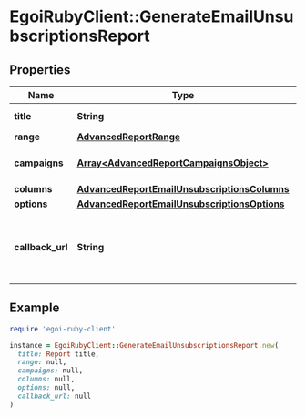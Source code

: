 # EgoiRubyClient::GenerateEmailUnsubscriptionsReport

## Properties

| Name | Type | Description | Notes |
| ---- | ---- | ----------- | ----- |
| **title** | **String** | Advanced report title |  |
| **range** | [**AdvancedReportRange**](AdvancedReportRange.md) |  |  |
| **campaigns** | [**Array&lt;AdvancedReportCampaignsObject&gt;**](AdvancedReportCampaignsObject.md) | Campaigns of the report |  |
| **columns** | [**AdvancedReportEmailUnsubscriptionsColumns**](AdvancedReportEmailUnsubscriptionsColumns.md) |  |  |
| **options** | [**AdvancedReportEmailUnsubscriptionsOptions**](AdvancedReportEmailUnsubscriptionsOptions.md) |  |  |
| **callback_url** | **String** | URL which will receive the information of the report | [optional] |

## Example

```ruby
require 'egoi-ruby-client'

instance = EgoiRubyClient::GenerateEmailUnsubscriptionsReport.new(
  title: Report title,
  range: null,
  campaigns: null,
  columns: null,
  options: null,
  callback_url: null
)
```

